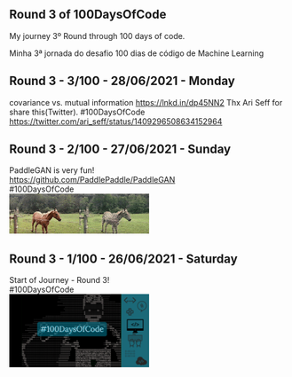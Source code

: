 ## Round 3 of 100DaysOfCode

My journey 3º Round through 100 days of code.

Minha 3ª jornada do desafio 100 dias de código de Machine Learning

## Round 3 - 3/100 - 28/06/2021 - Monday
covariance vs. mutual information
https://lnkd.in/dp45NN2
Thx Ari Seff for share this(Twitter).
#100DaysOfCode
<br>
https://twitter.com/ari_seff/status/1409296508634152964


## Round 3 - 2/100 - 27/06/2021 - Sunday
PaddleGAN is very fun!<br>
https://github.com/PaddlePaddle/PaddleGAN<br>
#100DaysOfCode
<br>
<img alt="100DaysOfCode" src="./img/dfadfadfadf.gif"  width="50%" heigth="50%"/>

## Round 3 - 1/100 - 26/06/2021 - Saturday
Start of Journey - Round 3!<br>
#100DaysOfCode
<br>
<img alt="100DaysOfCode" src="./img/sdfsdfsddownload.png"  width="50%" heigth="50%"/>

